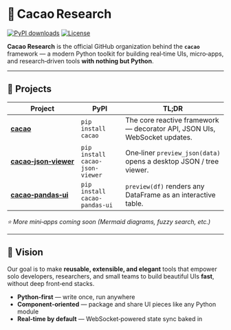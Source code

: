 # 🍫 Cacao Research

[![PyPI downloads](https://img.shields.io/pypi/dm/cacao?color=informational)](https://pypi.org/project/cacao/)
[![License](https://img.shields.io/badge/license-MIT-blue.svg)](LICENSE)

**Cacao Research** is the official GitHub organization behind the **`cacao`** framework — a modern Python toolkit for building real‑time UIs, micro‑apps, and research‑driven tools **with nothing but Python**.

---

## 🚀 Projects

| Project | PyPI | TL;DR |
|---------|------|-------|
| **[cacao](https://github.com/cacao-research/cacao)** | `pip install cacao` | The core reactive framework — decorator API, JSON UIs, WebSocket updates. |
| **[cacao‑json‑viewer](https://github.com/cacao-research/cacao-json-viewer)** | `pip install cacao-json-viewer` | One‑liner `preview_json(data)` opens a desktop JSON / tree viewer. |
| **[cacao‑pandas‑ui](https://github.com/cacao-research/cacao-pandas-ui)** | `pip install cacao-pandas-ui` | `preview(df)` renders any DataFrame as an interactive table. |

_⭐ More mini‑apps coming soon (Mermaid diagrams, fuzzy search, etc.)_

---

## 🌱 Vision

Our goal is to make **reusable, extensible, and elegant** tools that empower solo developers, researchers, and small teams to build beautiful UIs **fast**, without deep front‑end stacks.

* **Python‑first** — write once, run anywhere  
* **Component‑oriented** — package and share UI pieces like any Python module  
* **Real‑time by default** — WebSocket‑powered state sync baked in  

